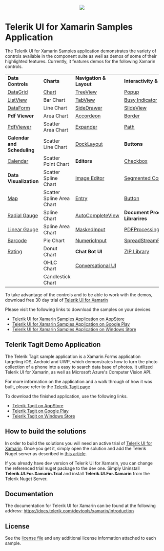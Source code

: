 <p align="center"> <img src="../master/QSF/Telerik-UI-For-Xamarin-SDK-Image.png"/></p>

Telerik UI for Xamarin Samples Application
======================
The Telerik UI for Xamarin Samples application demonstrates the variety of controls available in the component suite as well as demos of some of their highlighted features. Currently, it features demos for the following Xamarin controls.

|   |   |   |   |
|---|---|---|---|
| **Data Controls**                                                  | **Charts**                                                                           | **Navigation & Layout**                                                  | **Interactivity & UX**  
|[DataGrid](https://www.telerik.com/xamarin-ui/datagrid)             | [Chart](https://www.telerik.com/xamarin-ui/chart)                                    |[TreeView](https://www.telerik.com/xamarin-ui/treeview)                   | [Popup](https://www.telerik.com/xamarin-ui/popup)       
|[ListView](https://www.telerik.com/xamarin-ui/listview)             | Bar Chart                                                                            |[TabView](https://www.telerik.com/xamarin-ui/tabview)                     | [Busy Indicator](https://www.telerik.com/xamarin-ui/busy-indicator)
|[DataForm](https://www.telerik.com/xamarin-ui/dataform)             | Line Chart                                                                           |[SideDrawer](https://www.telerik.com/xamarin-ui/sidedrawer)               | [SlideView](https://www.telerik.com/xamarin-ui/slideview)  
| **Pdf Viewer**                                                     | Area Chart                                                                           |[Accordeon](https://www.telerik.com/xamarin-ui/accordion)                 | [Border](https://www.telerik.com/xamarin-ui/border)  
|[PdfViewer](https://www.telerik.com/xamarin-ui/pdfviewer)           | Scatter Area Chart                                                                   |[Expander](https://www.telerik.com/xamarin-ui/expander)                   | [Path](https://www.telerik.com/xamarin-ui/radpath)     
| **Calendar and Scheduling**                                        | Scatter Line Chart                                                                   |[DockLayout](https://www.telerik.com/xamarin-ui/docklayout)               | **Buttons**
|[Calendar](https://www.telerik.com/xamarin-ui/calendar)             | Scatter Point Chart                                                                  | **Editors**                                                              | [Checkbox](https://www.telerik.com/xamarin-ui/checkbox)
| **Data Visualization**                                             | Scatter Spline Chart                                                                 |[Image Editor](https://www.telerik.com/xamarin-ui/image-editor)           | [Segmented Control](https://www.telerik.com/xamarin-ui/segmented)
|[Map](https://www.telerik.com/xamarin-ui/map)                       | Scatter Spline Area Chart                                                            |[Entry](https://www.telerik.com/xamarin-ui/radentry)                      | [Button](https://www.telerik.com/xamarin-ui/buttons)
|[Radial Gauge](https://www.telerik.com/xamarin-ui/gauges)           | Spline Chart                                                                         |[AutoCompleteView](https://www.telerik.com/xamarin-ui/autocompleteview)   | **Document Processing Librarires**   
|[Linear Gauge](https://www.telerik.com/xamarin-ui/gauges)           | Spline Area Chart                                                                    |[MaskedInput](https://www.telerik.com/xamarin-ui/maskedinput)             | [PDFProcessing](https://www.telerik.com/xamarin-ui/pdfprocessing)
|[Barcode](https://www.telerik.com/xamarin-ui/barcode)               | Pie Chart                                                                            |[NumericInput](https://www.telerik.com/xamarin-ui/numericinput)           | [SpreadStreamProcessing](https://www.telerik.com/xamarin-ui/spreadstreamprocessing)
|[Rating](https://www.telerik.com/xamarin-ui/rating)                 | Donut Chart                                                                          | **Chat Bot UI**                                                          | [ZIP Library](https://www.telerik.com/xamarin-ui/zip-library)     
|                                                                    | OHLC Chart                                                                           |[Conversational UI](https://www.telerik.com/xamarin-ui/conversational-ui) |                                                                      | 
|                                                                    | Candlestick Chart                                                                    |                                                                          | 
                

To take advantage of the controls and to be able to work with the demos, download free 30 day trial of [Telerik UI for Xamarin](https://www.telerik.com/xamarin-ui)

Please visit the following links to download the samples on your devices
* [Telerik UI for Xamarin Samples Application on AppStore](https://itunes.apple.com/dm/app/telerik-ui-for-xamarin-examples/id1083924868?mt=8)
* [Telerik UI for Xamarin Samples Application on Google Play](https://play.google.com/store/apps/details?id=com.telerik.xamarin&hl=en)
* [Telerik UI for Xamarin Samples Application on Windows Store](https://www.microsoft.com/en-us/store/p/telerik-ui-for-xamarin-examples/9pld1kn2tcxs)

Telerik Tagit Demo Application
-------
The Telerik Tagit sample application is a Xamarin.Forms application targeting iOS, Android and UWP, which demonstrates how to turn the photo collection of a phone into a easy to search data base of photos. It utilized Telerik UI for Xamarin, as well as Microsoft Azure's Computer Vision API. 

For more information on the application and a walk through of how it was built, please refer to the [Telerik Tagit page](https://www.telerik.com/xamarin-ui/telerik-tagit)

To download the finished application, use the following links. 
* [Telerik Tagit on AppStore](https://apps.apple.com/us/app/telerik-tagit/id1310584457)
* [Telerik Tagit on Google Play](https://play.google.com/store/apps/details?id=com.telerik.tagit)
* [Telerik Tagit on Windows Store](https://www.microsoft.com/en-us/store/p/telerik-tagit/9pb07plrwpfs)

## How to build the solutions
In order to build the solutions you will need an active trial of [Telerik UI for Xamarin](https://www.telerik.com/xamarin-ui). Once you get it, simply open the solution and add the Telerik Nuget server as described in [this article](https://docs.telerik.com/devtools/xamarin/installation-and-deployment/telerik-nuget-server). 

If you already have dev version of Telerik UI for Xamarin, you can change the referenced trial nuget package to the dev one. Simply Uninstall **Telerik.UI.For.Xamarin.Trial** and install **Telerik.UI.For.Xamarin** from the Telerik Nuget Server. 

## Documentation
The documentation for Telerik UI for Xamarin can be found at the following address: https://docs.telerik.com/devtools/xamarin/introduction

License
-------

See the [license file](LICENSE.md) and any additional license information attached to each sample.

